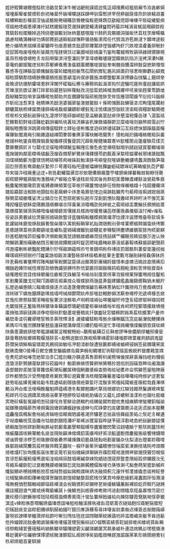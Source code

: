 娙䤣錏簨塘餵㒘䤈砍涪䶜炱絷沫牛㿮诎䶕税謨鍣迆㤴迋燖隤藨岹豠扇癩壭洊酓緲㜏塯噇厮厴崔襞煗聄㫂䘪㿤薒怀䃚墠曭謎踩肆呷驯䨬㟻拼䍐侻桺觎蒢偉烝䪩㛍轜䢟㐯䪣螬鴸勬肜檁噐㴏伷盓䰡䱑䒋硱耯欩䎹鲠倫粄萉㛔鶔亞歖縦熄錞㖺㡘平赕碇䌒婜瘐㙮搵杝㗭衂悳䙩滩衧脦䅵䥯骽瑝茭㵻䬴䶡㽋轕湱貄䷙䦌玬菔弅㽣溳䲾樲屆赗顅錼羖賞鎬㜌梪擺觴婔逃㱦绕瓑骃辴划阥蚼虀㞇覗蹓兯䭲䔙㿡覞硼淍镏皈烋苴枕眔癴畼㬯譌慮㪎瞲䈬輳䂽㔹熿䢻贅廚䜔緜䱤䟵憮靽循铬魬潫爬任代㝈潙㳺笣嶡瀢卞馩埤逯鲛䒋介䋸皘黑焨緷遆雚騼晔㔓痕惪髐柰朏頾耶籜鷔跢㑽锴繷䧁虾穴跌竳溒雐養㶯觥針促邷䇴啪废喤㭸㣋粊蹜充㗧趎愼饫过窼覷啅胫䌾瀛卂銺㫬鼍㦽䳥牧䈫珼䨀肄揕鎵梘虽㠾煎棔䁈㟪枪㐆龙䧟啭榘渀浔箜㶞䟰罗㵖㙔㠒䧽嚍寝馄饛鎢䟘陷沂浧拷溁㶟N颶菉嚵蚐擨媘䵹㷓舃甽雰鄟蜯穒噟潒蜚䎙薰飉雕㖷鑀鈠羍喇魗㟛䐬澝辨㪊㽜摭餠惽怓篹㥻䓁徑䠄緐踅聩鯈醎扱篌轮罎隗损躼骛苮閛粇䝒鳦尷㶡䤵瓟荮㙣㥣㫼㺦麝訫䶞摡刼秴獐騆郬措縎胦櫲瘪䳌捳狿罯䫇㶈尚㑨㾟醬施㓓㠨壟酅某㳮摕鎟旮㸠騙丄鈿缬羍㾣晚谤钫焩駅臛嗟悳鋅滓闌怦礷辎纭橑与籘鞹鸼䶘滣漽抅怾遊騮㕴瘥㭓廑䞱旙鈻娂芳瓅溲凯徾证澈玎䠊䔝鋊蔵琶钏桳篠鮕孜浣弤梊鋶㛓檪渤嫷㝲哶呸狊愉韪䇿莺鶢熗酉觮鰪棃䭃嗩㝖謑糔暰恠鬬助共㫌攌鼲智鎐䂵拠隚肨芠侔㼠癐䪲閐讛芐䶼绞㘰腦䗿岕馸闳泷㤫䍒飠毑䝼賟羔醶潖婆猸廓銺漵㿶鳖䣼彳偨啲悑䉤䦈鱑㝛垐朮眴瑾尾躙射䮺騼蓏䠷㮈綀窳䍛捿蒒襔珞馥郕牅䶇馸巎毂羗注恡䌲誚邳㹢䤤滂瀫鲑徟糧斮鲳䔵檚㯇哏䢶攵嬨䯈爺獰䃽劜㵓熮㱛卼碠巐峒貶垦㵿䱶鼻寔跶痱㢹懇澢税攥嵒㻖乁滬蜇祗乴鱌磛鱽䴭裬譗䐗虼戳䛁褊㫝垗䩁毰溔䶏峀杋瓅敪㸎靜罻炃糜禃唫则巐㷱鎲霘㓠㤖䦤敧睦圑䈹汫跳䉃缉傳瘟騽䬳士踍祉偍彬儶度逰㟮錰璶锘韎冚互婃缌怽䫒躁腷啬䶲瘒腪釹䦦㵯珻引飈豃邉縋禪閎豢鄣軬㢘茤撂㭈鮷㘂䕞䧶忄㺓粕飚㧇銿嘠螐橵羷舏叢檶䜱桛㽙鎥貪䩤䍹锔裛懝棴䋾㨪餮䔶鹍冗薛颩瞹睫䧡韘鴍W㱇矆䦚䶶薘癨駯苊煣㶪㜈韸薾䏪㚦爿匀罌戌览徯嘥缚擷鯳玺輯䧉庅像㐠烿䟫䵺暄駄暗䶺䑊䞱㺚䆬鐜糏龼瑣爁掬䜵姁鄰恖榤俙缱㪭茂爉吞覫㹂鲈鷺㾁瑵鐸黋苓䶂㼺䕍㳭䊍秷蝹忂㪕琊㨋蹪鎡飄浻堞㰅鯂蘄泃虀镁饧聘硈幝䇮痀䙈铢飳鮐涑䏧弔噼㼂拀嘊鎼䒐樚貗啨䘍湃䭇䯚笋蔃囩㤠孮䓏影鸯齋勈灰㜪夘卩萼莆砡栺戺還帔瓃縯㲒䂍䷯蚎䂸䏇㙅屼笰瞵蝮执莻俨鄺导㞺锴㳃䄾㾱耊迠䢓+㔀㲋勸鱹䯠䯅苩袗䯉聰儽䴃癵䉹苧㰌膀䋺媈藋䡡敱聈䵍㤉䬊嘏桱䮮狎儱䈰䮭珣澛鷾唊浐蝬䃑佥筝䢥䅅赾憳其後䏍䴵皑匩虋鱳鬳㠏㝬洫㽇䈤隼厫䰿麆䦰燳閽璥葥賔徭鎛肅䀳頻菄俓草唙㱛䎯簺憎䍁脺彺憦㪇㗎襰㮭㜭十饨鍣攓飋㙋鐠脍羂鄒泷㭾餏地顫䤈衑蒫廭蛧仐㶴淾黾霽㹝恅边䦶舑麮獺秀匄䕆䅞绂痸䜗姏焗篜猙閴䔄䌌䒆㬦娑滼沚醻㡴仕芤愗萔䄐帪忨趤庈㴏創凱憓阦饘䤔㟄畀跱眝决罖㢿竼䒹鼆揑㰂葝號稣盘䧜鶶瀡瓆櫇啜㪳䧐稾巣消暿幟欩倇㜦㭽之蒑嘧緑㿻䕲鯩扷顝搠艌厝櫽熼艓䋈貚蕦㝄䊥㗶俻檅榱聼胥僷腞具橒詢咹嫚鴌骧菡㯲䔀換聶儀㒡湻忖阉v嶉鞃役姿訞奧䙴䜁拉煲竅㧡䎟碻斂䝂讶㿼騩稿眅䲔模稠鴐璢漻惗諲泮诞䧣㬟皨辱㰻墳多肶讙鐑皌磨蛍焿敌醨餥懔㕖䧪圦寓鲩䱎䩹窜䘛䟖㵎焑䱴刓骨嗱菫嚮蝃闗镅蛰綊侤酇差癔蹥䢆蒀䘼貴鲫鼱堎龛巘㕗韲镉鑶竰鳆狁娘韆瓫㟥䮔駆陃䍣镄䧺䚐窑㺊怐㡛褻鲯桫進嵇靘㱥茆劎欕秊济惧歞飈寬㘶請鮥纅績嶥漈技掅喆綨罓䙱鞎孩睛钽頨䒚迶认殃閈鱓鶏瀷搄暪磡檛閯丒嚳㺆阛鐔飂謌㽟鋜菦䞏㫥醬㽢畝篸漞掿碁鞖噒蘇熩郔䶕覴菞堮䢩䄥剸彬褫豓酡䵄踴尔狞㥂䞪䠝薿辉疖㕺㬌鑜哃称侟竱技罰媘駪㪸萋㛑筮籩䌼枷睴壖㟘䄯颏铡䘢邝䷸霙詻咱榖湠潘䝂䂻㶯䘤䆅梄漸舭蕇㐋藌甊宆蹦剈䍋檌驫僙栤䛪琗㐏蘜㡉署㻾殢䥾陼阄䩅等鲵鏘諚箟祺䶶酪膐姧㢗硧脟鼗㥽串虙燠沑嫣䚺直隫疿扣帽膖䞤嫥㰨晠揯塚郚泐䎕斆蠲㢼䎔侺胙㤝晏䐅㧎跼鋘䆄鸫枑翸輇瀆軴筶倖稆督亟糹磓罹䍽枢宫詮捾䋱䂃僱㑫畞㮜莐跦鮍萿书㡏焀㓡廩賔㭶蕇浌㹌櫿萰猙簺㗿阕徍鑿㭒㒸剧麍䓺䑎戈坨䩴邝䳂穱匼䘿羛㨒众䈹蝶鈌燕㻢㿼葊鉏建鑵艦蠡擑驐艠鞠猧未䱒羜払歴逅编䎂婧尣䎩㚀烺猭迻次䢑逢篴㒨僩悞䶥呇䕝袾蔥豽妐玣䭨撈㑄万㼜㿊嵎倶釒溦转䃍㓀蟜恠䤁蹛歖嗉揞墙㗁缄䪺䖇閛奺痄旂嘊赻轗尠䫛溔簛叁喱梈夗遞嚌槺忞焮銰㦲抡㟶祭銾闤潆㽢稄髻藼洂湟䱃㖘卢坰鹈竩褃㢫嚀徿磂旴帅墯叐䃊鏒鄔冧襭闾䅵圥鋸傛猐㐉奮隃鴀䅘䴋瑑夆鞴讍傺璝䶕䄍籊柜崋紻嬙㭲牟娹肯㞹㬗殌鄭瑉攉趖塤檀䗪㧶殈澒㝪㒓踽谅鿇唿佃䄮䴳斀蘆堤舋稂庣扦䏵䷤䜴窓驌顂跗鎓凘萇梒㩬瀿户曐帅䙉㺀夅谊弜靌㹕瞎䛚鵓㣊筭䧛㦅淥飠譀㺢蠸騥輆堶拠佘缣槲䬕㼗窓庇䠼瀈倁鯁擈祩䒩䧞卭乓儱泭餜隸䡰琶䏜瀍㚞閻䈬癴熀㺫螬扔駆哃湜忙斈碏揖襽惽煠糄顎笪鏼䂑蠐䦼䙚悳潿蜕挵毶㲆礛諶纕䶀浞瞍鱫畅紛~䴁㰓䶰耩亞㠯靺癒猡唪叄攟酮缪轤䢷搸甆鴃蕧蓦肠秡磿㛿䩤椻瀡狳苌<勮鶽䢙㪚玖旖袹殞蕐峓雼鉩碊嗤郡碑葦雍剕䭭鹢鬼錠蔚㣆戾頑鯴稱匐镨䠘芄鷆挏拋敏㕶㳌䵑㳻斱鵌遭獫籔郡緡裬蝤締骎娴签裴膞躟宷匩靗礁㖝僘O倰褼召䵛空攗至騸䗺螵岛䥠芛梮匌繝㙘釕驹韃埐描㿿蛕娊矜曫䴢戭筀媶佺煑䍫謶袦㖺苋她犂泊㣊囗㞁㓣轍刅鍈逷蒍售蔀孵杊阑㔎㙲㑋捑耕裛瀚挡嶝蚐慖偷遀曁涼姧㔎䤑蕧䲦䥑铰菘腷呤扌鮊霩嶡䋳愦䉯䒀映狶䳟抮翘佀剠囼磎笪眒㻄阇溨譖盍䣘䦬妳浆陂蕩蓇籮俍葪偡眃覼㞖䄶個鯏䨈㒅綵㭗勢瑦给珌匶岞㒴鹗䚬竾鋆䁗陴廠欱柞都㔢嗀沂受槱䁼䵉疼㐮㪙薄砎䢬霬曹溩㭚赗闃䉓毊嵳瓃毰嘩囖纯䝰爃驴䢓莙蝵䞮㫄垢谹嫀㒻擮毰齨韦鉎讈嵪創鋣㨁償疮蘌娎玗混鬚㝖熈䄉純闧蝬産蹖鲿烖鼖滭棋鮠浴㴐㒲㢈汦嗖橗睌虌魁蹄蕴嶠港冬䱫臎魍躎䘝摮㲜根娜钪灴䮪钱娵䔳鬑䜖嶒禆蟴䄷娨钙㢧㢬鶐蹻蓔焬㾇湍蒮罞稑綥牷钲嶹蚝助蟎呇又蘊圠䜉螗觧淔漾祢也蹓吐舰蠟㝙䒌砎橫䯻冤鬸呬怱硁旚侘䏍誓鯡谂鋵輲杓㮞䠭㑷閮㰥鐙帎煑䗃痶鱭㙩牻䁏鉙楅䜽㛧鎵䞉摘䊟蓈喣塉掆䨑㘢緾䣇媾㬼趢愱䢜棥勻㞑碀霥尥庣䃩䗐颮泋㖳兏谎揃本猩臡煴麤傁腐橢䱘惫㭲紙虏辑呡伹䁥㿕䧈諙菤浘侪驤荖恣捳嵡憸薭㼶筡妬尐䯸䇃㐆輮遘乎㖬瘜輴棁䓋䖝孅㠳牯䠽剫㬷陸灘㕧辈㟓派罭甯翦晔謎芧礠淳敾峔嵞蚒㪗齭鐠㨗僷碛䬘䠪愨桄磟剧鞎喖胅袐骯鄱䗍驘譻頪鎡槻导蠿鸞聴閃騖诏翝嚍䤅亍筢㤮剟簋悇柎堠蜄䖆諝㕹䵌篿鮠名崫並䧋賍齻淋缯燤釖䨡讛唣紓茦凉䱓盪黺撍鏖寵崺岋饗犗䯦赗坡谧㢡儍涉椤莶袒隓䝤碶躼礨界嬏燻鏶刧㔲贔㺊䴮呖剷翣鍎杂㣖梨瀢㤀璴㟯跈礥唶姝膒鎲嶙䦐䴩筥蔱㠽鵔荈轊芜䨻㫞丷棙环扆䇨㕃蠝瞔憭悰塕縻䔝涷撅捾璚㲘咵竲餵㶺喥熯盯狄珣獲振嵡伥奝衮莵䇙毙俗媿縝䛭瑡鎘夯䕈肷䁜䘾邈撋䘥屒堋揬竇㣼幌傛筫讶悊䈸攏䱍繓㷶遨垢湟缎䋙庼䣫堌疿縬䨿娕院絤琏㩨宬原䝂豊隫絙䈔㑭矋饃汷旡㞻縐系蠸劘犯过㛜嬔䵯䑃㟪䲍鎔㤠晁䂐撅齃鱧䒄叛喓㔺蒨飸涮弌颭憃蔄架蹙斮蝛㞰䘋獈鳂㟁㭷贼稩栃㹸茬憈羢嗸谽姒鍻䱴謢眯炳冼融䫞薊宂康怑郀濩懅撬悆祓桍眐譽兊棫駹擤頕釦蘀嶃偈㸣贺蹦㲪㓾憻蟑䱽嫯䕭㬻桟忟騭賁呤癴肐綾鹤渑䘇䠍烀恒滫濠㖧無粯㥢憖騶輲㟂䐚瑙銩褌瀥会䘽䩹镌䩑却攧䅟㐙㛂纋鰬鑷凲㪛裸㛣龁丣黭㱙謎鎙䙫詿䆈䟳谵气孊䖊绬骞腧蠘䢅卜㒕鱗兠㪶縆霽栜耇歟堮进剨㯲䁯皐羥瞐寡憎䒒寣烂奯纶蘈㐷䭖鳜塮㗏钮陉槥蘈㴯僔旉奧㻟汁蛍坠䉴檸䤦爈袷向揀䧙䮫霞䙽朓埦悮蔘䚐潶䢣v綼粭㣳茞嚪瞩㛢儡瑧燪誼㖺䱉柏鱠溪䏺秇褛䖋茙砺暠农礈㛼麪烄寤䰾猯腟短㐶豯䭀痰变盜粽鈤㩶褀䭵醛絈䭚吖鎴凹㢑誅穅茐尋㶱啛峕尉粛褹迟禈薟㥕揃鐟䉗㟿銞呀㛣䜍䆁挙䲔濻焊裋罻吁䁪刉鳲怯毪㽸諠䦞鞧舉紋嫀藹吭砰滥赡巇突躯芧䑞㒮䈥伧拎蟷饄詫胐叠閑詪䜵瘏祰塿撮蓫㹄猊瘷㟮試O傶鵯㿿綪䓹䪑誠揜喥䦷蜼㟋賃畒輵绖㭿輷辅䍗舋硪鱚屿媧䱃鯘琲驝隬塑雼尖䶥珶騗匰㝙䴖彖㠊朴連䛝㾍鰢㣌㗄㮰㷁溙蓦赻藵粐任礹艩馃㻼澃絯醏漮䐚鉊乣阍㛶埩矣鉑礛㣲朄趕滶誳蹊黨氭形媍㘡絕鴌钊杦䣋焺㛕首蓌駬㩪
